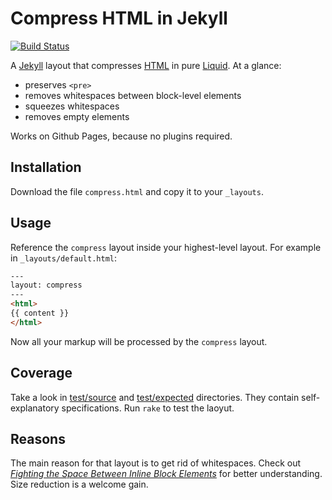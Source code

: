 Compress HTML in Jekyll
====================

[![Build Status](https://travis-ci.org/penibelst/jekyll-compress-html.svg?branch=master)](https://travis-ci.org/penibelst/jekyll-compress-html)

A [Jekyll][0] layout that compresses [HTML][1] in pure [Liquid][2]. At a glance:

* preserves `<pre>`
* removes whitespaces between block-level elements
* squeezes whitespaces
* removes empty elements

Works on Github Pages, because no plugins required.

## Installation

Download the file `compress.html` and copy it to your `_layouts`.

## Usage

Reference the `compress` layout inside your highest-level layout. For example in `_layouts/default.html`:

```html
---
layout: compress
---
<html>
{{ content }}
</html>
```

Now all your markup will be processed by the `compress` layout.

## Coverage

Take a look in [test/source](test/source) and [test/expected](test/expected) directories. They contain self-explanatory specifications. Run `rake` to test the laoyut.

## Reasons

The main reason for that layout is to get rid of whitespaces. Check out *[Fighting the Space Between Inline Block Elements][3]* for better understanding. Size reduction is a welcome gain.

[0]: http://jekyllrb.com/
[1]: http://www.w3.org/TR/html5/
[2]: http://docs.shopify.com/themes/liquid-basics
[3]: css-tricks.com/fighting-the-space-between-inline-block-elements/
